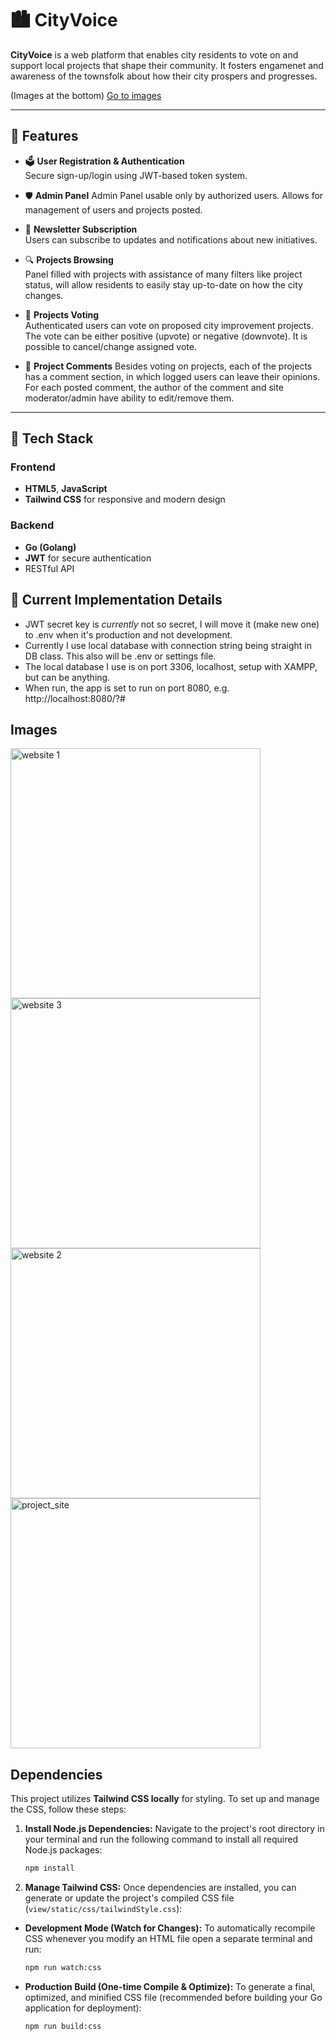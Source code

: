 # 🏙️ CityVoice

**CityVoice** is a web platform that enables city residents to vote on and support local projects that shape their community.
It fosters engamenet and awareness of the townsfolk about how their city prospers and progresses.

(Images at the bottom)
[Go to images](#images)

---

## 🌟 Features

- 🗳️ **User Registration & Authentication**  
  Secure sign-up/login using JWT-based token system.

- 🛡️ **Admin Panel**
  Admin Panel usable only by authorized users. Allows for management of users and projects posted.

- 📨 **Newsletter Subscription**  
  Users can subscribe to updates and notifications about new initiatives.

- 🔍 **Projects Browsing**  
  Panel filled with projects with assistance of many filters like project status, will allow
  residents to easily stay up-to-date on how the city changes.

- 📢 **Projects Voting**  
  Authenticated users can vote on proposed city improvement projects.
  The vote can be either positive (upvote) or negative (downvote). It is possible to cancel/change assigned vote.

- 💬 **Project Comments**
  Besides voting on projects, each of the projects has a comment section, in which logged users can leave
  their opinions. For each posted comment, the author of the comment and site moderator/admin have ability to edit/remove them.

---

## 🧰 Tech Stack

### Frontend
- **HTML5**, **JavaScript**
- **Tailwind CSS** for responsive and modern design

### Backend
- **Go (Golang)**
- **JWT** for secure authentication
- RESTful API

## 📝 Current Implementation Details
- JWT secret key is *currently* not so secret, I will move it (make new one) to .env when it's production and not development.
- Currently I use local database with connection string being straight in DB class. This also will be .env or settings file.
- The local database I use is on port 3306, localhost, setup with XAMPP, but can be anything.
- When run, the app is set to run on port 8080, e.g. http://localhost:8080/?#

## Images
<img src="https://github.com/user-attachments/assets/e0fc4ac1-ef5b-40b2-99d3-44762ffe09ea" width="400" alt="website 1"/>
<img src="https://github.com/user-attachments/assets/3c5c88da-2f61-4e80-a4c9-17414f59999c" width="400" alt="website 3"/>
<img src="https://github.com/user-attachments/assets/7caf0cca-2731-4ec6-8076-dbfdd5591787" width="400" alt="website 2"/>
<img width="400" alt="project_site" src="https://github.com/user-attachments/assets/1ae6e61b-fd4b-4ac5-adfd-1ce8e2ea75fb" />

## Dependencies

This project utilizes **Tailwind CSS locally** for styling. To set up and manage the CSS, follow these steps:

1.  **Install Node.js Dependencies:**
    Navigate to the project's root directory in your terminal and run the following command to install all required Node.js packages:

    ```bash
    npm install
    ```

2.  **Manage Tailwind CSS:**
    Once dependencies are installed, you can generate or update the project's compiled CSS file (`view/static/css/tailwindStyle.css`):

  * **Development Mode (Watch for Changes):**
    To automatically recompile CSS whenever you modify an HTML file open a separate terminal and run:

      ```bash
      npm run watch:css
      ```

  * **Production Build (One-time Compile & Optimize):**
    To generate a final, optimized, and minified CSS file (recommended before building your Go application for deployment):

      ```bash
      npm run build:css
      ```
